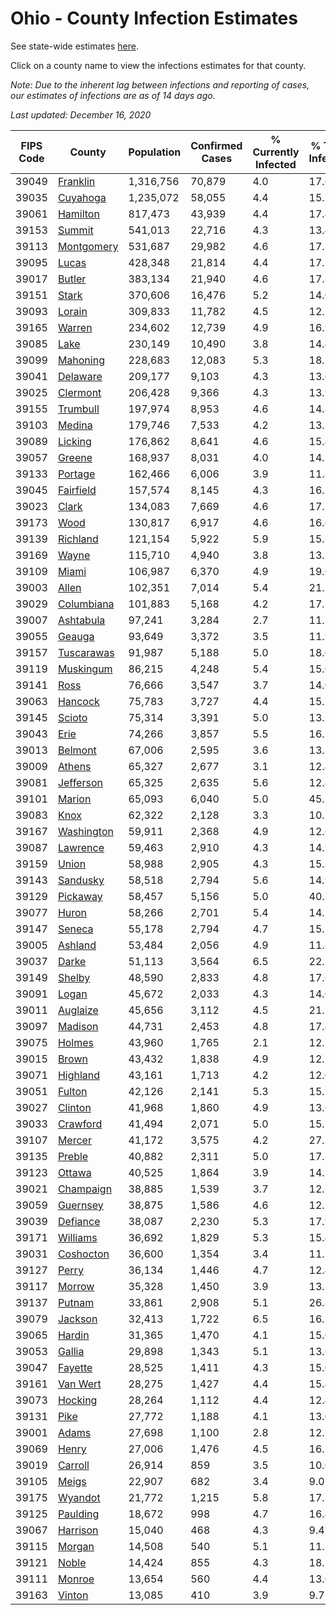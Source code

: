 # Ohio - County Infection Estimates

See state-wide estimates [here](/infections/us-oh).

Click on a county name to view the infections estimates for that county.

*Note: Due to the inherent lag between infections and reporting of cases, our estimates of infections are as of 14 days ago.*

*Last updated: December 16, 2020*

|   FIPS Code |                   County |   Population |   Confirmed Cases |   % Currently Infected |   % Total Infected |
|-------------|--------------------------|--------------|-------------------|------------------------|--------------------|
|       39049 |     [Franklin](franklin) |    1,316,756 |            70,879 |                    4.0 |               17.6 |
|       39035 |     [Cuyahoga](cuyahoga) |    1,235,072 |            58,055 |                    4.4 |               15.5 |
|       39061 |     [Hamilton](hamilton) |      817,473 |            43,939 |                    4.4 |               17.4 |
|       39153 |         [Summit](summit) |      541,013 |            22,716 |                    4.3 |               13.4 |
|       39113 | [Montgomery](montgomery) |      531,687 |            29,982 |                    4.6 |               17.3 |
|       39095 |           [Lucas](lucas) |      428,348 |            21,814 |                    4.4 |               17.1 |
|       39017 |         [Butler](butler) |      383,134 |            21,940 |                    4.6 |               17.8 |
|       39151 |           [Stark](stark) |      370,606 |            16,476 |                    5.2 |               14.0 |
|       39093 |         [Lorain](lorain) |      309,833 |            11,782 |                    4.5 |               12.5 |
|       39165 |         [Warren](warren) |      234,602 |            12,739 |                    4.9 |               16.9 |
|       39085 |             [Lake](lake) |      230,149 |            10,490 |                    3.8 |               14.4 |
|       39099 |     [Mahoning](mahoning) |      228,683 |            12,083 |                    5.3 |               18.1 |
|       39041 |     [Delaware](delaware) |      209,177 |             9,103 |                    4.3 |               13.6 |
|       39025 |     [Clermont](clermont) |      206,428 |             9,366 |                    4.3 |               13.9 |
|       39155 |     [Trumbull](trumbull) |      197,974 |             8,953 |                    4.6 |               14.8 |
|       39103 |         [Medina](medina) |      179,746 |             7,533 |                    4.2 |               13.3 |
|       39089 |       [Licking](licking) |      176,862 |             8,641 |                    4.6 |               15.4 |
|       39057 |         [Greene](greene) |      168,937 |             8,031 |                    4.0 |               14.3 |
|       39133 |       [Portage](portage) |      162,466 |             6,006 |                    3.9 |               11.8 |
|       39045 |   [Fairfield](fairfield) |      157,574 |             8,145 |                    4.3 |               16.1 |
|       39023 |           [Clark](clark) |      134,083 |             7,669 |                    4.6 |               17.5 |
|       39173 |             [Wood](wood) |      130,817 |             6,917 |                    4.6 |               16.6 |
|       39139 |     [Richland](richland) |      121,154 |             5,922 |                    5.9 |               15.3 |
|       39169 |           [Wayne](wayne) |      115,710 |             4,940 |                    3.8 |               13.5 |
|       39109 |           [Miami](miami) |      106,987 |             6,370 |                    4.9 |               19.0 |
|       39003 |           [Allen](allen) |      102,351 |             7,014 |                    5.4 |               21.5 |
|       39029 | [Columbiana](columbiana) |      101,883 |             5,168 |                    4.2 |               17.5 |
|       39007 |   [Ashtabula](ashtabula) |       97,241 |             3,284 |                    2.7 |               11.3 |
|       39055 |         [Geauga](geauga) |       93,649 |             3,372 |                    3.5 |               11.9 |
|       39157 | [Tuscarawas](tuscarawas) |       91,987 |             5,188 |                    5.0 |               18.0 |
|       39119 |   [Muskingum](muskingum) |       86,215 |             4,248 |                    5.4 |               15.0 |
|       39141 |             [Ross](ross) |       76,666 |             3,547 |                    3.7 |               14.0 |
|       39063 |       [Hancock](hancock) |       75,783 |             3,727 |                    4.4 |               15.1 |
|       39145 |         [Scioto](scioto) |       75,314 |             3,391 |                    5.0 |               13.5 |
|       39043 |             [Erie](erie) |       74,266 |             3,857 |                    5.5 |               16.1 |
|       39013 |       [Belmont](belmont) |       67,006 |             2,595 |                    3.6 |               13.3 |
|       39009 |         [Athens](athens) |       65,327 |             2,677 |                    3.1 |               12.4 |
|       39081 |   [Jefferson](jefferson) |       65,325 |             2,635 |                    5.6 |               12.4 |
|       39101 |         [Marion](marion) |       65,093 |             6,040 |                    5.0 |               45.2 |
|       39083 |             [Knox](knox) |       62,322 |             2,128 |                    3.3 |               10.5 |
|       39167 | [Washington](washington) |       59,911 |             2,368 |                    4.9 |               12.6 |
|       39087 |     [Lawrence](lawrence) |       59,463 |             2,910 |                    4.3 |               14.9 |
|       39159 |           [Union](union) |       58,988 |             2,905 |                    4.3 |               15.3 |
|       39143 |     [Sandusky](sandusky) |       58,518 |             2,794 |                    5.6 |               14.9 |
|       39129 |     [Pickaway](pickaway) |       58,457 |             5,156 |                    5.0 |               40.7 |
|       39077 |           [Huron](huron) |       58,266 |             2,701 |                    5.4 |               14.5 |
|       39147 |         [Seneca](seneca) |       55,178 |             2,794 |                    4.7 |               15.5 |
|       39005 |       [Ashland](ashland) |       53,484 |             2,056 |                    4.9 |               11.8 |
|       39037 |           [Darke](darke) |       51,113 |             3,564 |                    6.5 |               22.1 |
|       39149 |         [Shelby](shelby) |       48,590 |             2,833 |                    4.8 |               17.6 |
|       39091 |           [Logan](logan) |       45,672 |             2,033 |                    4.3 |               14.0 |
|       39011 |     [Auglaize](auglaize) |       45,656 |             3,112 |                    4.5 |               21.2 |
|       39097 |       [Madison](madison) |       44,731 |             2,453 |                    4.8 |               17.4 |
|       39075 |         [Holmes](holmes) |       43,960 |             1,765 |                    2.1 |               12.5 |
|       39015 |           [Brown](brown) |       43,432 |             1,838 |                    4.9 |               12.7 |
|       39071 |     [Highland](highland) |       43,161 |             1,713 |                    4.2 |               12.0 |
|       39051 |         [Fulton](fulton) |       42,126 |             2,141 |                    5.3 |               15.5 |
|       39027 |       [Clinton](clinton) |       41,968 |             1,860 |                    4.9 |               13.6 |
|       39033 |     [Crawford](crawford) |       41,494 |             2,071 |                    5.0 |               15.7 |
|       39107 |         [Mercer](mercer) |       41,172 |             3,575 |                    4.2 |               27.3 |
|       39135 |         [Preble](preble) |       40,882 |             2,311 |                    5.0 |               17.5 |
|       39123 |         [Ottawa](ottawa) |       40,525 |             1,864 |                    3.9 |               14.5 |
|       39021 |   [Champaign](champaign) |       38,885 |             1,539 |                    3.7 |               12.2 |
|       39059 |     [Guernsey](guernsey) |       38,875 |             1,586 |                    4.6 |               12.5 |
|       39039 |     [Defiance](defiance) |       38,087 |             2,230 |                    5.3 |               17.9 |
|       39171 |     [Williams](williams) |       36,692 |             1,829 |                    5.3 |               15.4 |
|       39031 |   [Coshocton](coshocton) |       36,600 |             1,354 |                    3.4 |               11.5 |
|       39127 |           [Perry](perry) |       36,134 |             1,446 |                    4.7 |               12.4 |
|       39117 |         [Morrow](morrow) |       35,328 |             1,450 |                    3.9 |               13.2 |
|       39137 |         [Putnam](putnam) |       33,861 |             2,908 |                    5.1 |               26.8 |
|       39079 |       [Jackson](jackson) |       32,413 |             1,722 |                    6.5 |               16.2 |
|       39065 |         [Hardin](hardin) |       31,365 |             1,470 |                    4.1 |               15.0 |
|       39053 |         [Gallia](gallia) |       29,898 |             1,343 |                    5.1 |               13.6 |
|       39047 |       [Fayette](fayette) |       28,525 |             1,411 |                    4.3 |               15.0 |
|       39161 |     [Van Wert](van-wert) |       28,275 |             1,427 |                    4.4 |               15.4 |
|       39073 |       [Hocking](hocking) |       28,264 |             1,112 |                    4.4 |               12.4 |
|       39131 |             [Pike](pike) |       27,772 |             1,188 |                    4.1 |               13.0 |
|       39001 |           [Adams](adams) |       27,698 |             1,100 |                    2.8 |               12.3 |
|       39069 |           [Henry](henry) |       27,006 |             1,476 |                    4.5 |               16.5 |
|       39019 |       [Carroll](carroll) |       26,914 |               859 |                    3.5 |               10.0 |
|       39105 |           [Meigs](meigs) |       22,907 |               682 |                    3.4 |                9.0 |
|       39175 |       [Wyandot](wyandot) |       21,772 |             1,215 |                    5.8 |               17.3 |
|       39125 |     [Paulding](paulding) |       18,672 |               998 |                    4.7 |               16.4 |
|       39067 |     [Harrison](harrison) |       15,040 |               468 |                    4.3 |                9.4 |
|       39115 |         [Morgan](morgan) |       14,508 |               540 |                    5.1 |               11.5 |
|       39121 |           [Noble](noble) |       14,424 |               855 |                    4.3 |               18.1 |
|       39111 |         [Monroe](monroe) |       13,654 |               560 |                    4.4 |               13.0 |
|       39163 |         [Vinton](vinton) |       13,085 |               410 |                    3.9 |                9.7 |